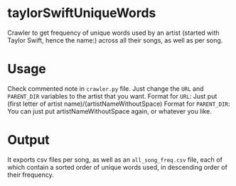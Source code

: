 # taylorSwiftUniqueWords
Crawler to get frequency of unique words used by an artist (started with Taylor Swift, hence the name:) across all their songs, as well as per song.

# Usage
Check commented note in `crawler.py` file. Just change the `URL` and `PARENT_DIR` variables to the artist that you want. 
Format for `URL`: Just put (first letter of artist name)/(artistNameWithoutSpace)
Format for `PARENT_DIR`: You can just put artistNameWithoutSpace again, or whatever you like.

# Output
It exports csv files per song, as well as an `all_song_freq.csv` file, each of which contain a sorted order of unique words used, in descending order of their frequency.
